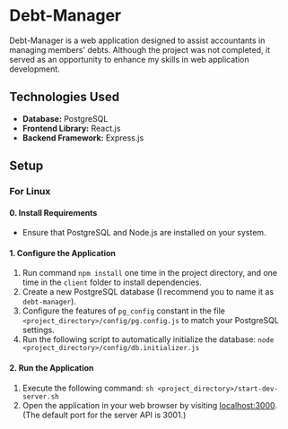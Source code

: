 # Debt-Manager

Debt-Manager is a web application designed to assist accountants in managing members' debts. Although the project was not completed, it served as an opportunity to enhance my skills in web application development.

## Technologies Used

- **Database:** PostgreSQL
- **Frontend Library:** React.js
- **Backend Framework:** Express.js

## Setup

### For Linux

#### 0. Install Requirements

- Ensure that PostgreSQL and Node.js are installed on your system.

#### 1. Configure the Application

1. Run command `npm install` one time in the project directory, and one time in the `client` folder to install dependencies.
2. Create a new PostgreSQL database (I recommend you to name it as `debt-manager`).
3. Configure the features of `pg_config` constant in the file `<project_directory>/config/pg.config.js` to match your PostgreSQL settings.
4. Run the following script to automatically initialize the database:
`node <project_directory>/config/db.initializer.js`

#### 2. Run the Application

1. Execute the following command:
`sh <project_directory>/start-dev-server.sh`
2. Open the application in your web browser by visiting [localhost:3000](http://localhost:3000).
(The default port for the server API is 3001.)
